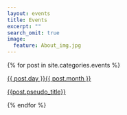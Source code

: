 ```yaml
---
layout: events
title: Events
excerpt: ""
search_omit: true
image:
  feature: About_img.jpg
---
```



{% for post in site.categories.events %} 

<div class="row rect col-sm-12 col-xs-12" style="background: {% if post.status == 'Finished' %} #516878 {% elsif post.status == 'Nearest'%} #7cbf5b {% elsif post.status == 'Future'  %}  #ffffff {% endif %}">

 <a href="{{ site.url }}{{ post.url }}">
  <div class="col-sm-1 col-xs-1"></div>
  <div class="col-sm-2 col-xs-2">
   <div class="date">
   	<p>{{ post.day }}<span>{{ post.month }}</span></p>
   </div>
  </div>
  <div class="col-sm-9 col-xs-9">
   <p class="event"> {{post.pseudo_title}}  </p>
  </div>
  </a>
</div>

 


{% endfor %}

